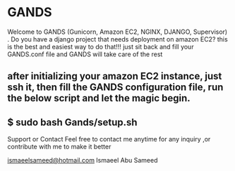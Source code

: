 GANDS
=====
Welcome to GANDS (Gunicorn, Amazon EC2, NGINX, DJANGO, Supervisor) .
Do you have a django project that needs deployment on amazon EC2? this is the best and easiest way to do that!!! just sit back and fill your GANDS.conf file and GANDS will take care of the rest

after initializing your amazon EC2 instance, just ssh it, then fill the GANDS configuration file, run the below script and let the magic begin.
---
$ sudo bash Gands/setup.sh
---
 Support or Contact
Feel free to contact me anytime for any inquiry ,or contribute with me to make it better

ismaeelsameed@hotmail.com Ismaeel Abu Sameed